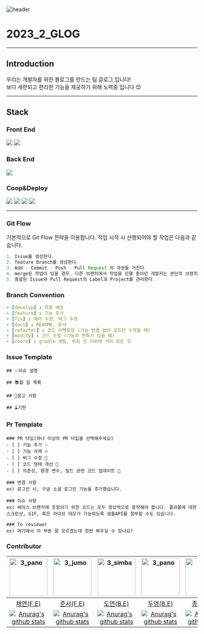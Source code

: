 ![header](https://capsule-render.vercel.app/api?type=waving&color=auto&height=300&section=header&text=We%20are%20team%20Glog!&fontSize=90)

# 2023_2_GLOG
---
## Introduction  

우리는 개발자를 위한 블로그를 만드는 팀 글로그 입니다!  
보다 세련되고 편리한 기능을 제공하기 위해 노력중 입니다 😊

---
## Stack
### Front End
<img src="https://img.shields.io/badge/react-61DAFB?style=for-the-badge&logo=react&logoColor=white">    <img src="https://img.shields.io/badge/next.js-000000?style=for-the-badge&logo=next.js&logoColor=white">

### Back End
<img src="https://img.shields.io/badge/spring boot-6DB33F?style=for-the-badge&logo=springboot&logoColor=white">

### Coop&Deploy
<img src="https://img.shields.io/badge/notion-000000?style=for-the-badge&logo=notion&logoColor=white"> <img src="https://img.shields.io/badge/figma-E7157B?style=for-the-badge&logo=figma&logoColor=white"> <img src="https://img.shields.io/badge/github-000000?style=for-the-badge&logo=github&logoColor=white"> <img src="https://img.shields.io/badge/aws-FF9900?style=for-the-badge&logo=amazonaws&logoColor=white">

---

### Git Flow
기본적으로 Git Flow 전략을 이용합니다. 작업 시작 시 선행되어야 할 작업은 다음과 같습니다.

```gradle
1. Issue를 생성한다.
2. feature Branch를 생성한다.
3. Add - Commit - Push - Pull Request 의 과정을 거친다.
4. merge된 작업이 있을 경우, 다른 브랜치에서 작업을 진행 중이던 개발자는 본인의 브랜치로 merge된 작업을 Pull 받아온다.
5. 종료된 Issue와 Pull Request의 Label과 Project를 관리한다.
```

### Branch Convention

```yaml
- [develop] : 최종 배포
- [feature] : 기능 추가
- [fix] : 에러 수정, 버그 수정
- [docs] : README, 문서
- [refactor] : 코드 리펙토링 (기능 변경 없이 코드만 수정할 때)
- [modify] : 코드 수정 (기능의 변화가 있을 때)
- [chore] : gradle 세팅, 위의 것 이외에 거의 모든 것
```

### Issue Template
```text
## 💥이슈 설명

## 📚할 일 목록

## 👀참고 사항

## ⌛기한

```

### Pr Template
```text
### PR 타입(하나 이상의 PR 타입을 선택해주세요)
- [ ] 기능 추가 ✨
- [ ] 기능 삭제 🔥
- [ ] 버그 수정 🐛
- [ ] 코드 형태 개선 🎨
- [ ] 의존성, 환경 변수, 빌드 관련 코드 업데이트 🔨

### 변경 사항
ex) 로그인 시, 구글 소셜 로그인 기능을 추가했습니다.

### 이슈 사항
ex) 베이스 브랜치에 포함되기 위한 코드는 모두 정상적으로 동작해야 합니다. 결과물에 대한 스크린샷, GIF, 혹은 라이브 데모가 가능하도록 샘플API를 첨부할 수도 있습니다.

### To reviewer
ex) 여기에서 이 부분 잘 모르겠는데 한번 봐주실 수 있나요?
```


### Contributor
|  <img src="https://github.com/pknu-wap/GLOG/assets/66813821/9d17f0a6-ed4d-4b80-8f8f-d9ba61f560e1" alt="3_pano" width="100" height="100">  | <img src="https://github.com/pknu-wap/GLOG/assets/66813821/31fa8a99-7f76-49eb-99fc-d4695b107d2c" alt="3_jumo" width="100" height="100"> | <img src="https://github.com/pknu-wap/GLOG/assets/66813821/79de9800-c16d-4a7a-b306-c933d276cb2d" alt="3_simba" width="100" height="100">  | <img src="https://github.com/pknu-wap/GLOG/assets/48638700/160f21e5-40da-44dc-9e26-1f234c731791" alt="3_pano" width="100" height="100"> | <img src="https://github.com/pknu-wap/GLOG/assets/66813821/aece1d61-7853-42a6-ace3-ce8023cc91e0" alt="3_miki" width="100" height="100"> |
| :------------------------------------------------------------------------------------------------------: | :----------------------------------------------------------------------------------------------------: | :------------------------------------------------------------------------------------------------------: | :-----------------------------------------------------------------------------------------------------: | :-----------------------------------------------------------------------------------------------------: |
|                                 [채연(F.E)](https://github.com/chaeyeon1)                                  |                                  [준서(F.E)](https://github.com/dev-junseo)                                  |                                 [도연(B.E)](https://github.com/dy102)                                 |                                [두영(B.E)](https://github.com/FhRh)                                     |                             [종경(B.E)](https://github.com/jeongkyeong)                                     |
| [![Anurag's github stats](https://github-readme-stats.vercel.app/api?username=chaeyeon1&show_icons=true&theme=swift&hide_title=true)](https://github.com/anuraghazra/github-readme-stats) |  [![Anurag's github stats](https://github-readme-stats.vercel.app/api?username=dev-junseo&show_icons=true&theme=swift&hide_title=true)](https://github.com/anuraghazra/github-readme-stats) |  [![Anurag's github stats](https://github-readme-stats.vercel.app/api?username=dy102&show_icons=true&theme=swift&hide_title=true)](https://github.com/anuraghazra/github-readme-stats)  |  [![Anurag's github stats](https://github-readme-stats.vercel.app/api?username=FhRh&show_icons=true&theme=swift&hide_title=true)](https://github.com/anuraghazra/github-readme-stats) |  [![Anurag's github stats](https://github-readme-stats.vercel.app/api?username=jeongkyeong&show_icons=true&theme=swift&hide_title=true)](https://github.com/anuraghazra/github-readme-stats) 

